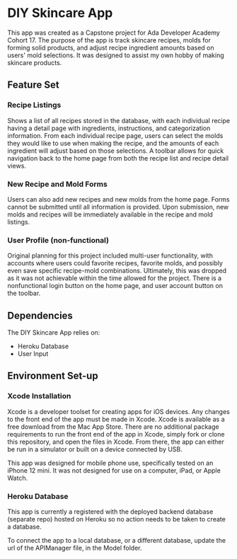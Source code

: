 # DIY Skincare App
This app was created as a Capstone project for Ada Developer Academy Cohort 17. The purpose of the app is track skincare recipes, molds for forming solid products, and adjust recipe ingredient amounts based on users' mold selections. It was designed to assist my own hobby of making skincare products. 


## Feature Set

### Recipe Listings
Shows a list of all recipes stored in the database, with each individual recipe having a detail page with ingredients, instructions, and categorization information. From each individual recipe page, users can select the molds they would like to use when making the recipe, and the amounts of each ingredient will adjust based on those selections. A toolbar allows for quick navigation back to the home page from both the recipe list and recipe detail views. 

### New Recipe and Mold Forms
Users can also add new recipes and new molds from the home page. Forms cannot be submitted until all information is provided. Upon submission, new molds and recipes will be immediately available in the recipe and mold listings.

### User Profile (non-functional)
Original planning for this project included multi-user functionality, with accounts where users could favorite recipes, favorite molds, and possibly even save specific recipe-mold combinations. Ultimately, this was dropped as it was not achievable within the time allowed for the project. There is a nonfunctional login button on the home page, and user account button on the toolbar. 


## Dependencies
The DIY Skincare App relies on:

- Heroku Database
- User Input

## Environment Set-up

### Xcode Installation
Xcode is a developer toolset for creating apps for iOS devices. Any changes to the front end of the app must be made in Xcode. Xcode is available as a free download from the Mac App Store. There are no additional package requirements to run the front end of the app in Xcode, simply fork or clone this repository, and open the files in Xcode. From there, the app can either be run in a simulator or built on a device connected by USB.  

This app was designed for mobile phone use, specifically tested on an iPhone 12 mini. It was not designed for use on a computer, iPad, or Apple Watch. 


### Heroku Database
This app is currently a registered with the deployed backend database (separate repo) hosted on Heroku so no action needs to be taken to create a database. 

To connect the app to a local database, or a different database, update the url of the APIManager file, in the Model folder. 





